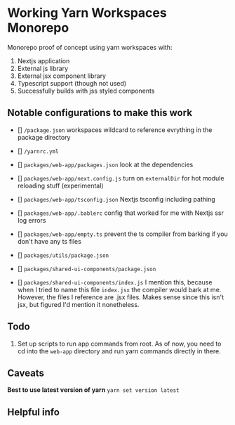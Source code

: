 # Working Yarn Workspaces Monorepo 
Monorepo proof of concept using yarn workspaces with:
1. Nextjs application
2. External js library
3. External jsx component library
4. Typescript support (though not used)
5. Successfully builds with jss styled components

## Notable configurations to make this work
- [] `/package.json` workspaces wildcard to reference evrything in the package directory
- [] `/yarnrc.yml`

- [] `packages/web-app/packages.json` look at the dependencies
- [] `packages/web-app/next.config.js` turn on `externalDir` for hot module reloading stuff (experimental)
- [] `packages/web-app/tsconfig.json` Nextjs tsconfig including pathing
- [] `packages/web-app/.bablerc` config that worked for me with Nextjs ssr log errors
- [] `packages/web-app/empty.ts` prevent the ts compiler from barking if you don't have any ts files

- [] `packages/utils/package.json`

- [] `packages/shared-ui-components/package.json`
- [] `packages/shared-ui-components/index.js` I mention this, because when I tried to name this file `index.jsx` the compiler would bark at me. However, the files I reference are .jsx files. Makes sense since this isn't jsx, but figured I'd mention it nonetheless. 


## Todo
1. Set up scripts to run app commands from root. As of now, you need to cd into the `web-app` directory and run yarn commands directly in there.

## Caveats
**Best to use latest version of yarn**
`yarn set version latest`

## Helpful info

